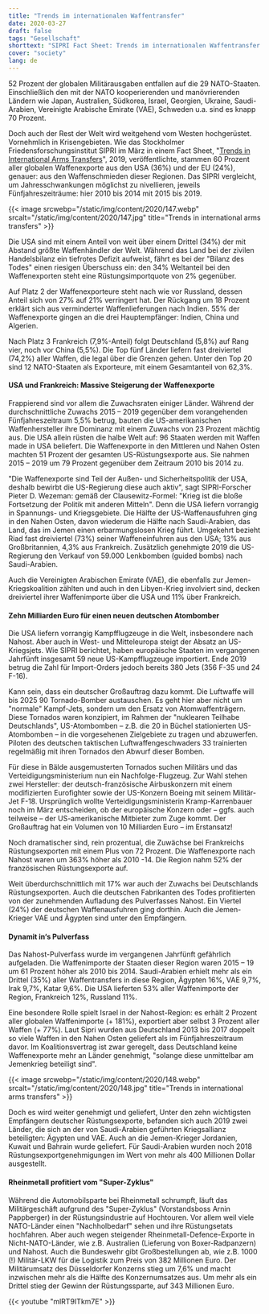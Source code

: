 ```yaml
---
title: "Trends im internationalen Waffentransfer"
date: 2020-03-27
draft: false
tags: "Gesellschaft"
shorttext: "SIPRI Fact Sheet: Trends im internationalen Waffentransfer - Wie der Westen die Welt aufrüstet! Vornehmlich in Spannungs- und Krisengebieten!"
cover: "society"
lang: de
---
```


52 Prozent der globalen Militärausgaben entfallen auf die 29 NATO-Staaten. Einschließlich den mit der NATO kooperierenden und manövrierenden Ländern wie Japan, Australien, Südkorea, Israel, Georgien, Ukraine, Saudi-Arabien, Vereinigte Arabische Emirate (VAE), Schweden u.a. sind es knapp 70 Prozent.

Doch auch der Rest der Welt wird weitgehend vom Westen hochgerüstet. Vornehmlich in Krisengebieten. Wie das Stockholmer Friedensforschungsinstitut SIPRI im März in einem Fact Sheet, "[Trends in International Arms Transfers](/static/downloads/sipri_fact_sheet_march_2020_-_trends_in_international_arms_transfers_2019_-_12_seiten.pdf "Trends in International Arms Transfers")", 2019, veröffentlichte, stammen 60 Prozent aller globalen Waffenexporte aus den USA (36%) und der EU (24%), genauer: aus den Waffenschmieden dieser Regionen. Das SIPRI vergleicht, um Jahresschwankungen möglichst zu nivellieren, jeweils Fünfjahreszeiträume: hier 2010 bis 2014 mit 2015 bis 2019.

{{< image srcwebp="/static/img/content/2020/147.webp" srcalt="/static/img/content/2020/147.jpg" title="Trends in international arms transfers" >}}

Die USA sind mit einem Anteil von weit über einem Drittel (34%) der mit Abstand größte Waffenhändler der Welt. Während das Land bei der zivilen Handelsbilanz ein tiefrotes Defizit aufweist, fährt es bei der "Bilanz des Todes" einen riesigen Überschuss ein: den 34% Weltanteil bei den Waffenexporten steht eine Rüstungsimportquote von 2% gegenüber.

Auf Platz 2 der Waffenexporteure steht nach wie vor Russland, dessen Anteil sich von 27% auf 21% verringert hat. Der Rückgang um 18 Prozent erklärt sich aus verminderter Waffenlieferungen nach Indien. 55% der Waffenexporte gingen an die drei Hauptempfänger: Indien, China und Algerien.

Nach Platz 3 Frankreich (7,9%-Anteil) folgt Deutschland (5,8%) auf Rang vier, noch vor China (5,5%). Die Top fünf Länder liefern fast dreiviertel (74,2%) aller Waffen, die legal über die Grenzen gehen. Unter den Top 20 sind 12 NATO-Staaten als Exporteure, mit einem Gesamtanteil von 62,3%.

#### USA und Frankreich: Massive Steigerung der Waffenexporte

Frappierend sind vor allem die Zuwachsraten einiger Länder. Während der durchschnittliche Zuwachs 2015 – 2019 gegenüber dem vorangehenden Fünfjahreszeitraum 5,5% betrug, bauten die US-amerikanischen Waffenhersteller ihre Dominanz mit einem Zuwachs von 23 Prozent mächtig aus. Die USA allein rüsten die halbe Welt auf: 96 Staaten werden mit Waffen made in USA beliefert. Die Waffenexporte in den Mittleren und Nahen Osten machten 51 Prozent der gesamten US-Rüstungsexporte aus. Sie nahmen 2015 – 2019 um 79 Prozent gegenüber dem Zeitraum 2010 bis 2014 zu.

"Die Waffenexporte sind Teil der Außen- und Sicherheitspolitik der USA, deshalb bewirbt die US-Regierung diese auch aktiv", sagt SIPRI-Forscher Pieter D. Wezeman: gemäß der Clausewitz-Formel: "Krieg ist die bloße Fortsetzung der Politik mit anderen Mitteln". Denn die USA liefern vorrangig in Spannungs- und Kriegsgebiete. Die Hälfte der US-Waffenausfuhren ging in den Nahen Osten, davon wiederum die Hälfte nach Saudi-Arabien, das Land, das im Jemen einen erbarmungslosen Krieg führt. Umgekehrt bezieht Riad fast dreiviertel (73%) seiner Waffeneinfuhren aus den USA; 13% aus Großbritannien, 4,3% aus Frankreich. Zusätzlich genehmigte 2019 die US-Regierung den Verkauf von 59.000 Lenkbomben (guided bombs) nach Saudi-Arabien.

Auch die Vereinigten Arabischen Emirate (VAE), die ebenfalls zur Jemen-Kriegskoalition zählten und auch in den Libyen-Krieg involviert sind, decken dreiviertel ihrer Waffenimporte über die USA und 11% über Frankreich.

#### Zehn Milliarden Euro für einen neuen deutschen Atombomber

Die USA liefern vorrangig Kampfflugzeuge in die Welt, insbesondere nach Nahost. Aber auch in West- und Mitteleuropa steigt der Absatz an US-Kriegsjets. Wie SIPRI berichtet, haben europäische Staaten im vergangenen Jahrfünft insgesamt 59 neue US-Kampfflugzeuge importiert. Ende 2019 betrug die Zahl für Import-Orders jedoch bereits 380 Jets (356 F-35 und 24 F-16).

Kann sein, dass ein deutscher Großauftrag dazu kommt. Die Luftwaffe will bis 2025 90 Tornado-Bomber austauschen. Es geht hier aber nicht um "normale" Kampf-Jets, sondern um den Ersatz von Atomwaffenträgern. Diese Tornados waren konzipiert, im Rahmen der "nuklearen Teilhabe Deutschlands", US-Atombomben – z.B. die 20 in Büchel stationierten US-Atombomben – in die vorgesehenen Zielgebiete zu tragen und abzuwerfen. Piloten des deutschen taktischen Luftwaffengeschwaders 33 trainierten regelmäßig mit ihren Tornados den Abwurf dieser Bomben.

Für diese in Bälde ausgemusterten Tornados suchen Militärs und das Verteidigungsministerium nun ein Nachfolge-Flugzeug. Zur Wahl stehen zwei Hersteller: der deutsch-französische Airbuskonzern mit einem modifizierten Eurofighter sowie der US-Konzern Boeing mit seinem Militär-Jet F-18. Ursprünglich wollte Verteidigungsministerin Kramp-Karrenbauer noch im März entscheiden, ob der europäische Konzern oder – ggfs. auch teilweise – der US-amerikanische Mitbieter zum Zuge kommt. Der Großauftrag hat ein Volumen von 10 Milliarden Euro – im Erstansatz!

Noch dramatischer sind, rein prozentual, die Zuwächse bei Frankreichs Rüstungsexporten mit einem Plus von 72 Prozent. Die Waffenexporte nach Nahost waren um 363% höher als 2010 -14. Die Region nahm 52% der französischen Rüstungsexporte auf.

Weit überdurchschnittlich mit 17% war auch der Zuwachs bei Deutschlands Rüstungsexporten. Auch die deutschen Fabrikanten des Todes profitierten von der zunehmenden Aufladung des Pulverfasses Nahost. Ein Viertel (24%) der deutschen Waffenausfuhren ging dorthin. Auch die Jemen-Krieger VAE und Ägypten sind unter den Empfängern.

#### Dynamit in‘s Pulverfass

Das Nahost-Pulverfass wurde im vergangenen Jahrfünft gefährlich aufgeladen. Die Waffenimporte der Staaten dieser Region waren 2015 – 19 um 61 Prozent höher als 2010 bis 2014. Saudi-Arabien erhielt mehr als ein Drittel (35%) aller Waffentransfers in diese Region, Ägypten 16%, VAE 9,7%, Irak 9,7%, Katar 9,6%. Die USA lieferten 53% aller Waffenimporte der Region, Frankreich 12%, Russland 11%.

Eine besondere Rolle spielt Israel in der Nahost-Region: es erhält 2 Prozent aller globalen Waffenimporte (+ 181%), exportiert aber selbst 3 Prozent aller Waffen (+ 77%). Laut Sipri wurden aus Deutschland 2013 bis 2017 doppelt so viele Waffen in den Nahen Osten geliefert als im Fünfjahreszeitraum davor. Im Koalitionsvertrag ist zwar geregelt, dass Deutschland keine Waffenexporte mehr an Länder genehmigt, "solange diese unmittelbar am Jemenkrieg beteiligt sind".

{{< image srcwebp="/static/img/content/2020/148.webp" srcalt="/static/img/content/2020/148.jpg" title="Trends in international arms transfers" >}}

Doch es wird weiter genehmigt und geliefert, Unter den zehn wichtigsten Empfängern deutscher Rüstungsexporte, befanden sich auch 2019 zwei Länder, die sich an der von Saudi-Arabien geführten Kriegsallianz beteiligten: Ägypten und VAE. Auch an die Jemen-Krieger Jordanien, Kuwait und Bahrain wurde geliefert. Für Saudi-Arabien wurden noch 2018 Rüstungsexportgenehmigungen im Wert von mehr als 400 Millionen Dollar ausgestellt.

#### Rheinmetall profitiert vom "Super-Zyklus"

Während die Automobilsparte bei Rheinmetall schrumpft, läuft das Militärgeschäft aufgrund des "Super-Zyklus" (Vorstandsboss Arnin Pappberger) in der Rüstungsindustrie auf Hochtouren. Vor allem weil viele NATO-Länder einen "Nachholbedarf" sehen und ihre Rüstungsetats hochfahren. Aber auch wegen steigender Rheinmetall-Defence-Exporte in Nicht-NATO-Länder, wie z.B. Australien (Lieferung von Boxer-Radpanzern) und Nahost. Auch die Bundeswehr gibt Großbestellungen ab, wie z.B. 1000 (!) Militär-LKW für die Logistik zum Preis von 382 Millionen Euro. Der Militärumsatz des Düsseldorfer Konzerns stieg um 7,6% und macht inzwischen mehr als die Hälfte des Konzernumsatzes aus. Um mehr als ein Drittel stieg der Gewinn der Rüstungssparte, auf 343 Millionen Euro.

{{< youtube "mlRT9ITkm7E" >}}

